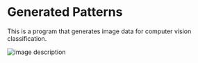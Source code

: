 # Generated Patterns
This is a program that generates image data for computer vision classification. 

![image description](/GeneratedPatterns/SampleImages/CompleteSampleData.png)
